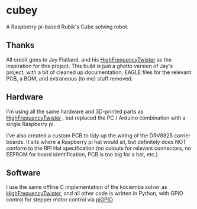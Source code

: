 # cubey
A Raspberry pi-based Rubik's Cube solving robot.

## Thanks
All credit goes to Jay Flatland, and his [HighFrequencyTwister](https://github.com/jayflatland/HighFrequencyTwister) as the inspiration for this project. This build is just a ghetto version of Jay's project, with a bit of cleaned up documentation, EAGLE files for the relevant PCB, a BOM, and extraneous (to me) stuff removed.

## Hardware
I'm using all the same hardware and 3D-printed parts as [HighFrequencyTwister](https://github.com/jayflatland/HighFrequencyTwister) , but replaced the PC / Arduino combination with a single Raspberry pi. 

I've also created a custom PCB to tidy up the wiring of the DRV8825 carrier boards. It sits where a Raspberry pi hat would sit, but definitely does NOT conform to the RPI Hat specification (no cutouts for relevant connectors, no EEPROM for board identification, PCB is too big for a hat, etc.)

## Software
I use the same offline C implementation of the kociemba solver as [HighFrequencyTwister](https://github.com/jayflatland/HighFrequencyTwister), and all other code is written in Python, with GPIO control for stepper motor control via [piGPIO](https://github.com/joan2937/pigpio)
